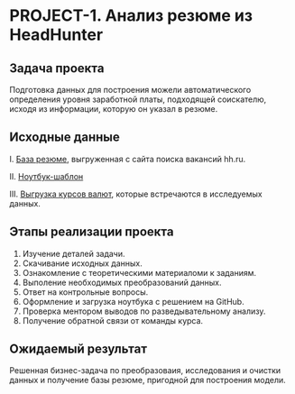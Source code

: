 # PROJECT-1. Анализ резюме из HeadHunter

## Задача проекта
Подготовка данных для построения можели автоматического определения уровня заработной платы, подходящей соискателю, исходя из информации, которую он указал в резюме.
## Исходные данные
I. [База резюме](https://drive.google.com/file/d/1Kb78mAWYKcYlellTGhIjPI-bCcKbGuTn/view?usp=sharing), выгруженная с сайта поиска вакансий hh.ru.

II. [Ноутбук-шаблон](https://lms.skillfactory.ru/assets/courseware/v1/1577d067038f8073197105c174f05822/asset-v1:SkillFactory+DST-3.0+28FEB2021+type@asset+block/Project-1._%D0%9D%D0%BE%D1%83%D1%82%D0%B1%D1%83%D0%BA-%D1%88%D0%B0%D0%B1%D0%BB%D0%BE%D0%BD.ipynb)

III. [Выгрузка курсов валют](https://lms.skillfactory.ru/assets/courseware/v1/15abf80f45a2f3e93c3274101b451c67/asset-v1:SkillFactory+DST-3.0+28FEB2021+type@asset+block/ExchangeRates.zip), которые встречаются в исследуемых данных.

## Этапы реализации проекта

1. Изучение деталей задачи.
2. Скачивание исходных данных.
3. Ознакомление с теоретическими материаломи к заданиям.
4. Выполение необходимых преобразований данных.
5. Ответ на контрольные вопросы.
6. Оформление и загрузка ноутбука с решением на GitHub.
7. Проверка ментором выводов по разведывательному анализу.
8. Получение обратной связи от команды курса.

## Ожидаемый результат
Решенная бизнес-задача по преобразоваия, исследования и очистки данных и получение базы резюме, пригодной для построения модели.
